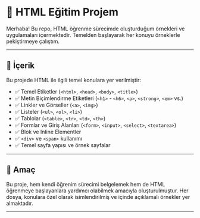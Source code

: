 # 🚀 HTML Eğitim Projem

Merhaba! Bu repo, HTML öğrenme sürecimde oluşturduğum örnekleri ve uygulamaları içermektedir. Temelden başlayarak her konuyu örneklerle pekiştirmeye çalıştım.

---

## 📘 İçerik

Bu projede HTML ile ilgili temel konulara yer verilmiştir:

- ✅ Temel Etiketler (`<html>`, `<head>`, `<body>`, `<title>`)
- ✅ Metin Biçimlendirme Etiketleri (`<h1>` - `<h6>`, `<p>`, `<strong>`, `<em>` vs.)
- ✅ Linkler ve Görseller (`<a>`, `<img>`)
- ✅ Listeler (`<ul>`, `<ol>`, `<li>`)
- ✅ Tablolar (`<table>`, `<tr>`, `<td>`, `<th>`)
- ✅ Formlar ve Giriş Alanları (`<form>`, `<input>`, `<select>`, `<textarea>`)
- ✅ Blok ve Inline Elementler
- ✅ `<div>` ve `<span>` kullanımı
- ✅ Temel sayfa yapısı ve örnek sayfalar

---

## 🎯 Amaç

Bu proje, hem kendi öğrenim sürecimi belgelemek hem de HTML öğrenmeye başlayanlara yardımcı olabilmek amacıyla oluşturulmuştur. Her dosya, konulara özel olarak isimlendirilmiş ve içinde açıklamalı örnekler yer almaktadır.

---

